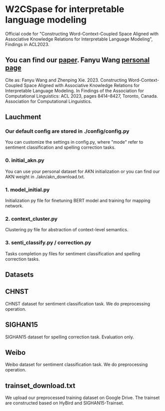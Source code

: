 # W2CSpase for interpretable language modeling

Official code for "Constructing Word-Context-Coupled Space Aligned with Associative Knowledge Relations for Interpretable Language Modeling", Findings in ACL2023.

## You can find our [paper](https://aclanthology.org/2023.findings-acl.532/). Fanyu Wang [personal page](https://fanyuuwang.github.io/)

Cite as: Fanyu Wang and Zhenping Xie. 2023. Constructing Word-Context-Coupled Space Aligned with Associative Knowledge Relations for Interpretable Language Modeling. In Findings of the Association for Computational Linguistics: ACL 2023, pages 8414–8427, Toronto, Canada. Association for Computational Linguistics.

## Lauchment

### Our default config are stored in ./config/config.py
You can customize the settings in config.py, where "mode" refer to sentiment classification and spelling correction tasks.

### 0. initial_akn.py
You can use your personal dataset for AKN initialization or you can find our AKN weight in ./akn/akn_download.txt.

### 1. model_initial.py
Initialization py file for finetuning BERT model and training for mapping network.

### 2. context_cluster.py
Clustering py file for abstraction of context-level semantics.

### 3. senti_classify.py / correction.py
Tasks completion py files for sentiment classification and spelling correction tasks.

## Datasets

## CHNST
CHNST dataset for sentiment classification task. We do preprocessing operation.

## SIGHAN15
SIGHAN15 dataset for spelling correction task. Evaluation only.

## Weibo
Weibo dataset for sentiment classification task. We do preprocessing operation.

## trainset_download.txt
We upload our preprocessed training dataset on Google Drive. The trainset are constructed based on HyBird and SIGHAN15-Trainset.
